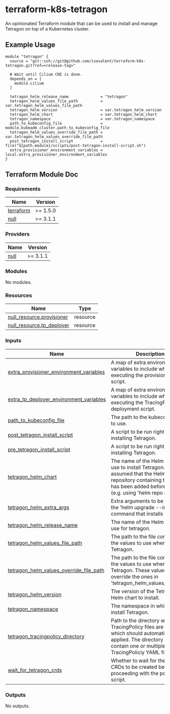 # terraform-k8s-tetragon

An opinionated Terraform module that can be used to install and manage Tetragon on top of a Kubernetes cluster.

## Example Usage
```hcl
module "tetragon" {
  source = "git::ssh://git@github.com/isovalent/terraform-k8s-tetragon.git?ref=<release-tag>"

  # Wait until Cilium CNI is done.
  depends_on = [
    module.cilium
  ]

  tetragon_helm_release_name              = "tetragon"
  tetragon_helm_values_file_path          = var.tetragon_helm_values_file_path
  tetragon_helm_version                   = var.tetragon_helm_version
  tetragon_helm_chart                     = var.tetragon_helm_chart
  tetragon_namespace                      = var.tetragon_namespace
  path_to_kubeconfig_file                 = module.kubeadm_cluster.path_to_kubeconfig_file
  tetragon_helm_values_override_file_path = var.tetragon_helm_values_override_file_path
  post_tetragon_install_script            = file("${path.module}/scripts/post-tetragon-install-script.sh")
  extra_provisioner_environment_variables = local.extra_provisioner_environment_variables
}
```

## Terraform Module Doc
<!-- BEGIN_TF_DOCS -->
### Requirements

| Name | Version |
|------|---------|
| <a name="requirement_terraform"></a> [terraform](#requirement\_terraform) | >= 1.5.0 |
| <a name="requirement_null"></a> [null](#requirement\_null) | >= 3.1.1 |

### Providers

| Name | Version |
|------|---------|
| <a name="provider_null"></a> [null](#provider\_null) | >= 3.1.1 |

### Modules

No modules.

### Resources

| Name | Type |
|------|------|
| [null_resource.provisioner](https://registry.terraform.io/providers/hashicorp/null/latest/docs/resources/resource) | resource |
| [null_resource.tp_deployer](https://registry.terraform.io/providers/hashicorp/null/latest/docs/resources/resource) | resource |

### Inputs

| Name | Description | Type | Default | Required |
|------|-------------|------|---------|:--------:|
| <a name="input_extra_provisioner_environment_variables"></a> [extra\_provisioner\_environment\_variables](#input\_extra\_provisioner\_environment\_variables) | A map of extra environment variables to include when executing the provisioning script. | `map(string)` | `{}` | no |
| <a name="input_extra_tp_deployer_environment_variables"></a> [extra\_tp\_deployer\_environment\_variables](#input\_extra\_tp\_deployer\_environment\_variables) | A map of extra environment variables to include when executing the TracingPolicy deployment script. | `map(string)` | `{}` | no |
| <a name="input_path_to_kubeconfig_file"></a> [path\_to\_kubeconfig\_file](#input\_path\_to\_kubeconfig\_file) | The path to the kubeconfig file to use. | `string` | n/a | yes |
| <a name="input_post_tetragon_install_script"></a> [post\_tetragon\_install\_script](#input\_post\_tetragon\_install\_script) | A script to be run right after installing Tetragon. | `string` | `""` | no |
| <a name="input_pre_tetragon_install_script"></a> [pre\_tetragon\_install\_script](#input\_pre\_tetragon\_install\_script) | A script to be run right before installing Tetragon. | `string` | `""` | no |
| <a name="input_tetragon_helm_chart"></a> [tetragon\_helm\_chart](#input\_tetragon\_helm\_chart) | The name of the Helm chart to use to install Tetragon. It is assumed that the Helm repository containing this chart has been added beforehand (e.g. using 'helm repo add'). | `string` | `"tetragon/tetragon"` | no |
| <a name="input_tetragon_helm_extra_args"></a> [tetragon\_helm\_extra\_args](#input\_tetragon\_helm\_extra\_args) | Extra arguments to be passed to the 'helm upgrade --install' command that installs Tetragon. | `string` | `""` | no |
| <a name="input_tetragon_helm_release_name"></a> [tetragon\_helm\_release\_name](#input\_tetragon\_helm\_release\_name) | The name of the Helm release to use for tetragon. | `string` | `"tetragon"` | no |
| <a name="input_tetragon_helm_values_file_path"></a> [tetragon\_helm\_values\_file\_path](#input\_tetragon\_helm\_values\_file\_path) | The path to the file containing the values to use when installing Tetragon. | `string` | n/a | yes |
| <a name="input_tetragon_helm_values_override_file_path"></a> [tetragon\_helm\_values\_override\_file\_path](#input\_tetragon\_helm\_values\_override\_file\_path) | The path to the file containing the values to use when installing Tetragon. These values will override the ones in 'tetragon\_helm\_values\_file\_path'. | `string` | `""` | no |
| <a name="input_tetragon_helm_version"></a> [tetragon\_helm\_version](#input\_tetragon\_helm\_version) | The version of the Tetragon Helm chart to install. | `string` | n/a | yes |
| <a name="input_tetragon_namespace"></a> [tetragon\_namespace](#input\_tetragon\_namespace) | The namespace in which to install Tetragon. | `string` | `"kube-system"` | no |
| <a name="input_tetragon_tracingpolicy_directory"></a> [tetragon\_tracingpolicy\_directory](#input\_tetragon\_tracingpolicy\_directory) | Path to the directory where TracingPolicy files are stored which should automatically be applied. The directory can contain one or multiple valid TracingPoliciy YAML files. | `string` | `""` | no |
| <a name="input_wait_for_tetragon_crds"></a> [wait\_for\_tetragon\_crds](#input\_wait\_for\_tetragon\_crds) | Whether to wait for the Tetragon CRDs to be created before proceeding with the post-install script. | `bool` | `true` | no |

### Outputs

No outputs.
<!-- END_TF_DOCS -->